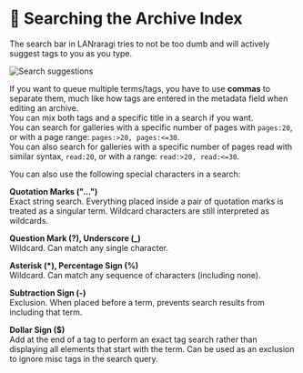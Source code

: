 # 🔎 Searching the Archive Index

The search bar in LANraragi tries to not be too dumb and will actively suggest tags to you as you type.

![Search suggestions](../.screenshots/search.png)

If you want to queue multiple terms/tags, you have to use **commas** to separate them, much like how tags are entered in the metadata field when editing an archive.  
You can mix both tags and a specific title in a search if you want.  
You can search for galleries with a specific number of pages with `pages:20`, or with a page range: `pages:>20, pages:<=30`.  
You can also search for galleries with a specific number of pages read with similar syntax, `read:20`, or with a range: `read:>20, read:<=30`.  

You can also use the following special characters in a search:

**Quotation Marks ("...")**\
Exact string search. Everything placed inside a pair of quotation marks is treated as a singular term. Wildcard characters are still interpreted as wildcards.

**Question Mark (?), Underscore (\_)**\
Wildcard. Can match any single character.

**Asterisk (\*), Percentage Sign (%)**\
Wildcard. Can match any sequence of characters (including none).

**Subtraction Sign (-)**\
Exclusion. When placed before a term, prevents search results from including that term.

**Dollar Sign ($)**\
Add at the end of a tag to perform an exact tag search rather than displaying all elements that start with the term. Can be used as an exclusion to ignore misc tags in the search query.
